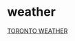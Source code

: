 # weather
<a class="weatherwidget-io" href="https://forecast7.com/en/43d65n79d38/toronto/?unit=us" data-label_1="TORONTO" data-label_2="WEATHER" data-font="Tinos" data-icons="Climacons Animated" data-theme="beige" >TORONTO WEATHER</a>
<script>
!function(d,s,id){var js,fjs=d.getElementsByTagName(s)[0];if(!d.getElementById(id)){js=d.createElement(s);js.id=id;js.src='https://weatherwidget.io/js/widget.min.js';fjs.parentNode.insertBefore(js,fjs);}}(document,'script','weatherwidget-io-js');
</script>
